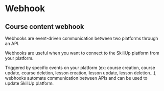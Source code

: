 <script setup>
import BadgeStd from '../../.vitepress/components/BadgeStd.vue'
</script>

# Webhook

<BadgeStd label="Page is Work in Progress" color="danger" />

## Course content webhook

Webhooks are event-driven communication between two platforms through an API.

Webhooks are useful when you want to connect to the SkillUp platform from your platform.

Triggered by specific events on your platform (ex: course creation, course update, course deletion, lesson creation, lesson update, lesson deletion...), webhooks automate communication between APIs and can be used to update SkillUp platform.
